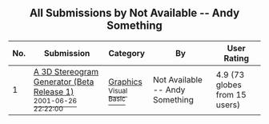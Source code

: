 ﻿<div align="center">

## All Submissions by Not Available \-\- Andy Something

</div>

No.  | Submission | Category | By   | User Rating
---- | ---------- | -------- | ---- | -----------
1 | [A 3D Stereogram Generator \(Beta Release 1\)<br /><sup>2001-06-26 22:22:00</sup>](https://github.com/Planet-Source-Code/not-available-andy-something-a-3d-stereogram-generator-beta-release-1__1-24475) | [Graphics<br /><sup>Visual Basic</sup>](../ByCategory/graphics__1-46.md) | Not Available \-\- Andy Something | 4.9 (73 globes from 15 users)
